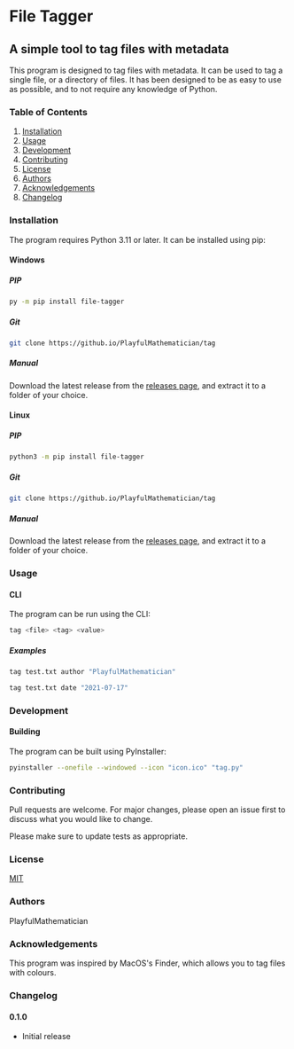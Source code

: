 # File Tagger
## A simple tool to tag files with metadata

This program is designed to tag files with metadata. It can be used to tag a single file, or a directory of files. It has been designed to be as easy to use as possible, and to not require any knowledge of Python.
### Table of Contents
1. [Installation](#installation)
2. [Usage](#usage)
3. [Development](#development)
4. [Contributing](#contributing)
5. [License](#license)
6. [Authors](#authors)
7. [Acknowledgements](#acknowledgements)
8. [Changelog](#changelog)
### Installation
The program requires Python 3.11 or later. It can be installed using pip:
#### Windows
##### PIP
```bash
py -m pip install file-tagger
```
##### Git
```bash
git clone https://github.io/PlayfulMathematician/tag
```
##### Manual
Download the latest release from the [releases page](https://github.io/PlayfulMathematician/tag/releases), and extract it to a folder of your choice.
#### Linux
##### PIP
```bash
python3 -m pip install file-tagger
```
##### Git
```bash
git clone https://github.io/PlayfulMathematician/tag
```
##### Manual
Download the latest release from the [releases page](https://github.io/PlayfulMathematician/tag/releases), and extract it to a folder of your choice.

### Usage
#### CLI
The program can be run using the CLI:
```bash
tag <file> <tag> <value>
```
##### Examples
```bash
tag test.txt author "PlayfulMathematician"
```
```bash
tag test.txt date "2021-07-17"
```
### Development
#### Building
The program can be built using PyInstaller:
```bash
pyinstaller --onefile --windowed --icon "icon.ico" "tag.py"
```


### Contributing
Pull requests are welcome. For major changes, please open an issue first to discuss what you would like to change.

Please make sure to update tests as appropriate.

### License
[MIT](https://choosealicense.com/licenses/mit/)

### Authors
PlayfulMathematician

### Acknowledgements
This program was inspired by MacOS's Finder, which allows you to tag files with colours.

### Changelog
#### 0.1.0
- Initial release